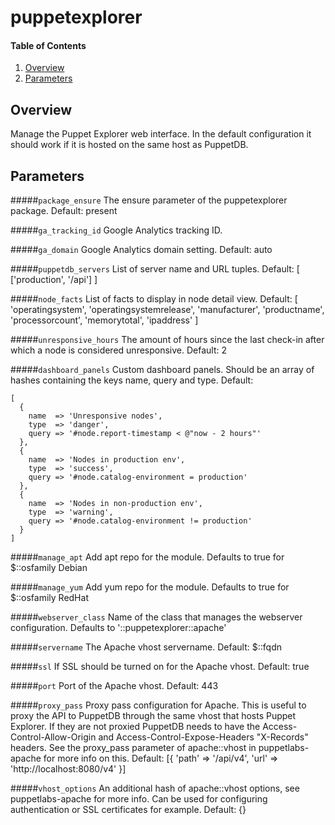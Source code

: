 # puppetexplorer

#### Table of Contents

1. [Overview](#overview)
2. [Parameters](#parameters)

## Overview

Manage the Puppet Explorer web interface. In the default configuration it
should work if it is hosted on the same host as PuppetDB.

## Parameters

#####`package_ensure`
  The ensure parameter of the puppetexplorer package. Default: present

#####`ga_tracking_id`
  Google Analytics tracking ID.

#####`ga_domain`
  Google Analytics domain setting. Default: auto

#####`puppetdb_servers`
  List of server name and URL tuples. Default: [ ['production', '/api'] ]

#####`node_facts`
  List of facts to display in node detail view.
  Default: [ 'operatingsystem', 'operatingsystemrelease', 'manufacturer',
             'productname', 'processorcount', 'memorytotal', 'ipaddress' ]


#####`unresponsive_hours`
  The amount of hours since the last check-in after which a node is considered
  unresponsive.
  Default: 2

#####`dashboard_panels`
  Custom dashboard panels. Should be an array of hashes containing the keys
  name, query and type. Default:

    [
      {
        name  => 'Unresponsive nodes',
        type  => 'danger',
        query => '#node.report-timestamp < @"now - 2 hours"'
      },
      {
        name  => 'Nodes in production env',
        type  => 'success',
        query => '#node.catalog-environment = production'
      },
      {
        name  => 'Nodes in non-production env',
        type  => 'warning',
        query => '#node.catalog-environment != production'
      }
    ]

#####`manage_apt`
  Add apt repo for the module.
  Defaults to true for $::osfamily Debian

#####`manage_yum`
  Add yum repo for the module.
  Defaults to true for $::osfamily RedHat

#####`webserver_class`
  Name of the class that manages the webserver configuration.
  Defaults to '::puppetexplorer::apache'

#####`servername`
  The Apache vhost servername. Default: $::fqdn

#####`ssl`
  If SSL should be turned on for the Apache vhost. Default: true

#####`port`
  Port of the Apache vhost. Default: 443

#####`proxy_pass`
  Proxy pass configuration for Apache. This is useful to proxy the API to
  PuppetDB through the same vhost that hosts Puppet Explorer. If they are not
  proxied PuppetDB needs to have the Access-Control-Allow-Origin and
  Access-Control-Expose-Headers "X-Records" headers.
  See the proxy_pass parameter of apache::vhost in puppetlabs-apache for more
  info on this.
  Default: [{ 'path' => '/api/v4', 'url' => 'http://localhost:8080/v4' }]

#####`vhost_options`
  An additional hash of apache::vhost options, see puppetlabs-apache for more
  info. Can be used for configuring authentication or SSL certificates for
  example. Default: {}

